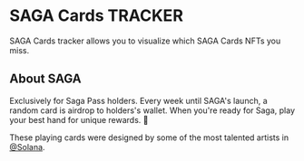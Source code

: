 # SAGA Cards TRACKER

SAGA Cards tracker allows you to visualize which SAGA Cards NFTs you miss.

## About SAGA

Exclusively for Saga Pass holders. Every week until SAGA's launch, a random card is airdrop to holders's wallet. When you're ready for Saga, play your best hand for unique rewards. 👀

These playing cards were designed by some of the most talented artists in [@Solana](https://twitter.com/solana).